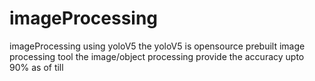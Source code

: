 # imageProcessing
imageProcessing using yoloV5
the yoloV5 is opensource prebuilt image processing tool
the image/object processing provide the accuracy upto 90% as of till
